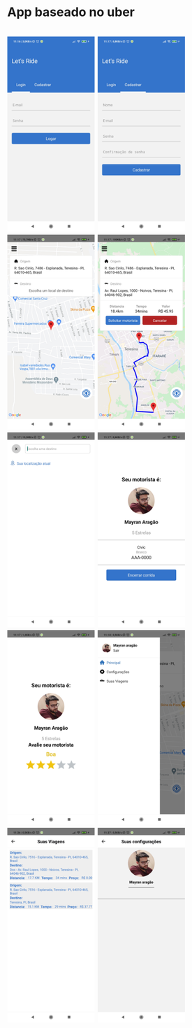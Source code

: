 <h1>App baseado no uber <h1>


<img src="screenshots/login.jpg" width="200" >
<img src="screenshots/cadastro.jpg" width="200" >
<img src="screenshots/home.jpg" width="200" >
<img src="screenshots/home1.jpg" width="200" >
<img src="screenshots/pesquisa.jpg" width="200" >
<img src="screenshots/corrida.jpg" width="200" >
<img src="screenshots/motorista.jpg" width="200" >
<img src="screenshots/drawer.jpg" width="200" >
<img src="screenshots/viagens.jpg" width="200" >
<img src="screenshots/config.jpg" width="200" >
